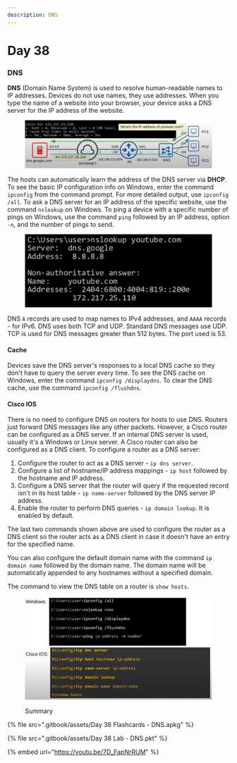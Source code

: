 ```yaml
---
description: DNS
---
```


# Day 38

### DNS

**DNS** (Domain Name System) is used to resolve human-readable names to IP addresses. Devices do not use names, they use addresses. When you type the name of a website into your browser, your device asks a DNS server for the IP address of the website.

<figure><img src=".gitbook/assets/image (4) (1).png" alt="dns demo" width="563"><figcaption></figcaption></figure>

The hosts can automatically learn the address of the DNS server via **DHCP**. To see the basic IP configuration info on Windows, enter the command `ipconfig` from the command prompt. For more detailed output, use `ipconfig /all`. To ask a DNS server for an IP address of the specific website, use the command `nslookup` on Windows. To ping a device with a specific number of pings on Windows, use the command `ping` followed by an IP address, option `-n`, and the number of pings to send.

<figure><img src=".gitbook/assets/image (1) (1) (1) (1) (1) (1) (1) (1) (1) (1).png" alt="nslookup demo" width="563"><figcaption></figcaption></figure>

DNS `A` records are used to map names to IPv4 addresses, and `AAAA` records - for IPv6. DNS uses both TCP and UDP. Standard DNS messages use UDP. TCP is used for DNS messages greater than 512 bytes. The port used is 53.

#### Cache

Devices save the DNS server's responses to a local DNS cache so they don't have to query the server every time. To see the DNS cache on Windows, enter the command `ipconfig /displaydns`. To clear the DNS cache, use the command `ipconfig /flushdns`.

#### Cisco IOS

There is no need to configure DNS on routers for hosts to use DNS. Routers just forward DNS messages like any other packets. However, a Cisco router can be configured as a DNS server. If an internal DNS server is used, usually it's a Windows or Linux server. A Cisco router can also be configured as a DNS client. To configure a router as a DNS server:

1. Configure the router to act as a DNS server - `ip dns server`.
2. Configure a list of hostname/IP address mappings - `ip host` followed by the hostname and IP address.
3. Configure a DNS server that the router will query if the requested record isn't in its host table - `ip name-server` followed by the DNS server IP address.
4. Enable the router to perform DNS queries - `ip domain lookup`. It is enabled by default.

The last two commands shown above are used to configure the router as a DNS client so the router acts as a DNS client in case it doesn't have an entry for the specified name.&#x20;

You can also configure the default domain name with the command `ip domain name` followed by the domain name. The domain name will be automatically appended to any hostnames without a specified domain.&#x20;

The command to view the DNS table on a router is `show hosts`.

<figure><img src=".gitbook/assets/image (2) (1) (1) (1) (1) (1) (1) (1).png" alt="summary" width="563"><figcaption><p>Summary</p></figcaption></figure>

{% file src=".gitbook/assets/Day 38 Flashcards - DNS.apkg" %}

{% file src=".gitbook/assets/Day 38 Lab - DNS.pkt" %}

{% embed url="https://youtu.be/7D_FapNrRUM" %}
